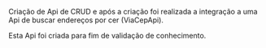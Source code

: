 Criação de Api de CRUD e após a criação foi realizada a integração a uma Api de buscar endereços por cer (ViaCepApi).

Esta Api foi criada para fim de validação de conhecimento.
